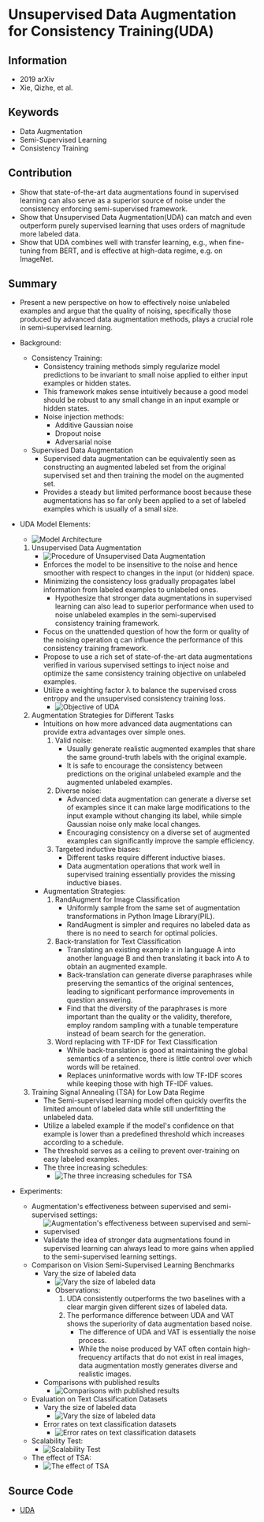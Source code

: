 # Unsupervised Data Augmentation for Consistency Training(UDA)
## Information
- 2019 arXiv
- Xie, Qizhe, et al. 

## Keywords
- Data Augmentation
- Semi-Supervised Learning
- Consistency Training

## Contribution
- Show that state-of-the-art data augmentations found in supervised learning can also serve as a superior source of noise under the consistency enforcing semi-supervised framework.
- Show that Unsupervised Data Augmentation(UDA) can match and even outperform purely supervised learning that uses orders of magnitude more labeled data.
- Show that UDA combines well with transfer learning, e.g., when fine-tuning from BERT, and is effective at high-data regime, e.g. on ImageNet.

## Summary
- Present a new perspective on how to effectively noise unlabeled examples and argue that the quality of noising, specifically those produced by advanced data augmentation methods, plays a crucial role in semi-supervised learning.

- Background:
	- Consistency Training:
		- Consistency training methods simply regularize model predictions to be invariant to small noise applied to either input examples or hidden states.
		- This framework makes sense intuitively because a good model should be robust to any small change in an input example or hidden states.
		- Noise injection methods:
			- Additive Gaussian noise
			- Dropout noise
			- Adversarial noise
	- Supervised Data Augmentation
		- Supervised data augmentation can be equivalently seen as constructing an augmented labeled set from the original supervised set and then training the model on the augmented set.
		- Provides a steady but limited performance boost because these augmentations has so far only been applied to a set of labeled examples which is usually of a small size.

- UDA Model Elements:
	- ![Model Architecture](pic/Unsupervised_Data_Augmentation_for_Consistency_Training_fig1.PNG)
	1. Unsupervised Data Augmentation
		- ![Procedure of Unsupervised Data Augmentation](pic/Unsupervised_Data_Augmentation_for_Consistency_Training_fig2.PNG)
		- Enforces the model to be insensitive to the noise and hence smoother with respect to changes in the input (or hidden) space.
		- Minimizing the consistency loss gradually propagates label information from labeled examples to unlabeled ones.
			- Hypothesize that stronger data augmentations in supervised learning can also lead to superior performance when used to noise unlabeled examples in the semi-supervised consistency training framework.
		- Focus on the unattended question of how the form or quality of the noising operation q can influence the performance of this consistency training framework.
		- Propose to use a rich set of state-of-the-art data augmentations verified in various supervised settings to inject noise and optimize the same consistency training objective on unlabeled examples.
		- Utilize a weighting factor λ to balance the supervised cross entropy and the unsupervised consistency training loss.
			- ![Objective of UDA](pic/Unsupervised_Data_Augmentation_for_Consistency_Training_fig3.PNG)
	2. Augmentation Strategies for Different Tasks
		- Intuitions on how more advanced data augmentations can provide extra advantages over simple ones.
			1. Valid noise:
				- Usually generate realistic augmented examples that share the same ground-truth labels with the original example.
				- It is safe to encourage the consistency between predictions on the original unlabeled example and the augmented unlabeled examples.
			2. Diverse noise:
				- Advanced data augmentation can generate a diverse set of examples since it can make large modifications to the input example without changing its label, while simple Gaussian noise only make local changes.
				- Encouraging consistency on a diverse set of augmented examples can significantly improve the sample efficiency.
			3. Targeted inductive biases:
				- Different tasks require different inductive biases. 
				- Data augmentation operations that work well in supervised training essentially provides the missing inductive biases.
		- Augmentation Strategies:
			1. RandAugment for Image Classification
				- Uniformly sample from the same set of augmentation transformations in Python Image Library(PIL).
				- RandAugment is simpler and requires no labeled data as there is no need to search for optimal policies.
			2. Back-translation for Text Classification
				- Translating an existing example x in language A into another language B and then translating it back into A to obtain an augmented example.
				- Back-translation can generate diverse paraphrases while preserving the semantics of the original sentences, leading to significant performance improvements in question answering.
				- Find that the diversity of the paraphrases is more important than the quality or the validity, therefore, employ random sampling with a tunable temperature instead of beam search for the generation.
			3. Word replacing with TF-IDF for Text Classification
				- While back-translation is good at maintaining the global semantics of a sentence, there is little control over which words will be retained.
				- Replaces uninformative words with low TF-IDF scores while keeping those with high TF-IDF values.
	3. Training Signal Annealing (TSA) for Low Data Regime
		- The Semi-supervised learning model often quickly overfits the limited amount of labeled data while still underfitting the unlabeled data.
		- Utilize a labeled example if the model's confidence on that example is lower than a predefined threshold which increases according to a schedule.
		- The threshold serves as a ceiling to prevent over-training on easy labeled examples.
		- The three increasing schedules:
			- ![The three increasing schedules for TSA](pic/Unsupervised_Data_Augmentation_for_Consistency_Training_fig4.PNG)

- Experiments:
	- Augmentation's effectiveness between supervised and semi-supervised settings:
		- ![Augmentation's effectiveness between supervised and semi-supervised](pic/Unsupervised_Data_Augmentation_for_Consistency_Training_fig5.PNG)
		- Validate the idea of stronger data augmentations found in supervised learning can always lead to more gains when applied to the semi-supervised learning settings.
	- Comparison on Vision Semi-Supervised Learning Benchmarks
		- Vary the size of labeled data
			- ![Vary the size of labeled data](pic/Unsupervised_Data_Augmentation_for_Consistency_Training_fig6.PNG)
			- Observations:
				1. UDA consistently outperforms the two baselines with a clear margin given different sizes of labeled data.
				2. The performance difference between UDA and VAT shows the superiority of data augmentation based noise.
					- The difference of UDA and VAT is essentially the noise process.
					- While the noise produced by VAT often contain high-frequency artifacts that do not exist in real images, data augmentation mostly generates diverse and realistic images.
		- Comparisons with published results
			- ![Comparisons with published results](pic/Unsupervised_Data_Augmentation_for_Consistency_Training_fig7.PNG)
	- Evaluation on Text Classification Datasets
		- Vary the size of labeled data
			- ![Vary the size of labeled data](pic/Unsupervised_Data_Augmentation_for_Consistency_Training_fig8.PNG)
		- Error rates on text classification datasets
			- ![Error rates on text classification datasets](pic/Unsupervised_Data_Augmentation_for_Consistency_Training_fig9.PNG)
	- Scalability Test:
		- ![Scalability Test](pic/Unsupervised_Data_Augmentation_for_Consistency_Training_fig10.PNG)
	- The effect of TSA:
		- ![The effect of TSA](pic/Unsupervised_Data_Augmentation_for_Consistency_Training_fig11.PNG)

## Source Code
- [UDA](https://github.com/google-research/uda)
